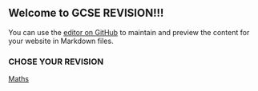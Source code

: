 ## Welcome to GCSE REVISION!!!

You can use the [editor on GitHub](https://github.com/Neapy/schoolrevision/edit/main/index.md) to maintain and preview the content for your website in Markdown files.

### CHOSE YOUR REVISION

[Maths](https://github.com/Neapy/schoolrevision/game2048)

